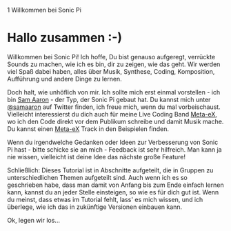 1 Willkommen bei Sonic Pi

# Hallo zusammen :-)

Willkommen bei Sonic Pi! Ich hoffe, Du bist genauso aufgeregt, 
verrückte Sounds zu machen, wie ich es bin, dir zu zeigen, wie das 
geht. Wir werden viel Spaß dabei haben, alles über Musik, Synthese, 
Coding, Komposition, Aufführung und andere Dinge zu lernen.

Doch halt, wie unhöflich von mir. Ich sollte mich erst einmal 
vorstellen - ich bin [Sam Aaron](http://twitter.com/samaaron) - der 
Typ, der Sonic Pi gebaut hat. Du kannst mich unter 
[@samaaron](http://twitter.com/samaaron) auf Twitter finden, ich freue 
mich, wenn du mal vorbeischaust. Vielleicht interessierst du dich auch 
für meine Live Coding Band [Meta-eX](http://meta-ex.com), wo ich den 
Code direkt vor dem Publikum schreibe und damit Musik mache. Du kannst 
einen [Meta-eX](http://meta-ex.com) Track in den Beispielen finden.

Wenn du irgendwelche Gedanken oder Ideen zur Verbesserung von Sonic Pi 
hast - bitte schicke sie an mich - Feedback ist sehr hilfreich. Man 
kann ja nie wissen, vielleicht ist deine Idee das nächste große 
Feature!

Schließlich: Dieses Tutorial ist in Abschnitte aufgeteilt, die in 
Gruppen zu unterschiedlichen Themen aufgeteilt sind. Auch wenn ich es 
so geschrieben habe, dass man damit von Anfang bis zum Ende einfach 
lernen kann, kannst du an jeder Stelle einsteigen, so wie es für dich 
gut ist. Wenn du meinst, dass etwas im Tutorial fehlt, lass' es mich 
wissen, und ich überlege, wie ich das in zukünftige Versionen einbauen 
kann.

Ok, legen wir los...











